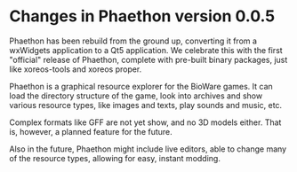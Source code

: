 Changes in Phaethon version 0.0.5
=================================

Phaethon has been rebuild from the ground up, converting it from a wxWidgets
application to a Qt5 application. We celebrate this with the first "official"
release of Phaethon, complete with pre-built binary packages, just like
xoreos-tools and xoreos proper.

Phaethon is a graphical resource explorer for the BioWare games. It can load
the directory structure of the game, look into archives and show various
resource types, like images and texts, play sounds and music, etc.

Complex formats like GFF are not yet show, and no 3D models either. That is,
however, a planned feature for the future.

Also in the future, Phaethon might include live editors, able to change
many of the resource types, allowing for easy, instant modding.
